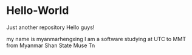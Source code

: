 # Hello-World
Just another repository
Hello guys!

my name is myanmarhengxing I am a software studying at UTC to MMT from 
Myanmar Shan State Muse Tn
